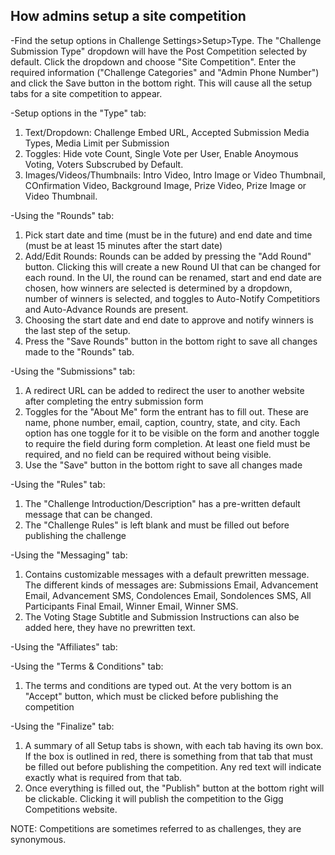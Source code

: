 ## How admins setup a site competition
-Find the setup options in Challenge Settings>Setup>Type.  The "Challenge Submission Type" dropdown will have the Post Competition selected by default.  Click the dropdown and choose "Site Competition".  Enter the required information ("Challenge Categories" and "Admin Phone Number") and click the Save button in the bottom right.  This will cause all the setup tabs for a site competition to appear.

-Setup options in the "Type" tab:
  1. Text/Dropdown: Challenge Embed URL, Accepted Submission Media Types, Media Limit per Submission
  2. Toggles: Hide vote Count, Single Vote per User, Enable Anoymous Voting, Voters Subscrubed by Default.
  3. Images/Videos/Thumbnails: Intro Video, Intro Image or Video Thumbnail, COnfirmation Video, Background Image, Prize Video, Prize Image or Video Thumbnail.

-Using the "Rounds" tab:
  1. Pick start date and time (must be in the future) and end date and time (must be at least 15 minutes after the start date)
  2. Add/Edit Rounds:  Rounds can be added by pressing the "Add Round" button.  Clicking this will create a new Round UI that can be changed for each round.  In the UI, the round can be renamed, start and end date are chosen, how winners are selected is determined by a dropdown, number of winners is selected, and toggles to  Auto-Notify Competitiors and Auto-Advance Rounds are present.
  3. Choosing the start date and end date to approve and notify winners is the last step of the setup.
  4. Press the "Save Rounds" button in the bottom right to save all changes made to the "Rounds" tab.

-Using the "Submissions" tab:
 1. A redirect URL can be added to redirect the user to another website after completing the entry submission form
 2. Toggles for the "About Me" form the entrant has to fill out.  These are name, phone number, email, caption, country, state, and city.  Each option has one toggle for it to be visible on the form and another toggle to require the field during form completion.  At least one field must be required, and no field can be required without being visible.
 3. Use the "Save" button in the bottom right to save all changes made

-Using the "Rules" tab:
  1. The "Challenge Introduction/Description" has a pre-written default message that can be changed.
  2. The "Challenge Rules" is left blank and must be filled out before publishing the challenge

-Using the "Messaging" tab:
  1. Contains customizable messages with a default prewritten message. The different kinds of messages are:  Submissions Email, Advancement Email, Advancement SMS, Condolences Email, Sondolences SMS, All Participants Final Email, Winner Email, Winner SMS.
  2. The Voting Stage Subtitle and Submission Instructions can also be added here, they have no prewritten text.

-Using the "Affiliates" tab:

-Using the "Terms & Conditions" tab:
  1. The terms and conditions are typed out.  At the very bottom is an "Accept" button, which must be clicked before publishing the competition

-Using the "Finalize" tab:
  1. A summary of all Setup tabs is shown, with each tab having its own box.  If the box is outlined in red, there is something from that tab that must be filled out before publishing the competition.  Any red text will indicate exactly what is required from that tab.
  2. Once everything is filled out, the "Publish" button at the bottom right will be clickable.  Clicking it will publish the competition to the Gigg Competitions website.


NOTE: Competitions are sometimes referred to as challenges, they are synonymous.
